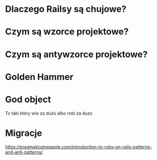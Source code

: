 # Dlaczego Railsy są chujowe?

# Czym są wzorce projektowe?
# Czym są antywzorce projektowe?
# Golden Hammer
# God object
To taki który wie za dużo albo robi za dużo

# Migracje

https://pragmaticpineapple.com/introduction-to-ruby-on-rails-patterns-and-anti-patterns/
